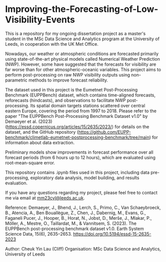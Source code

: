 # Improving-the-Forecasting-of-Low-Visibility-Events
This is a repository for my ongoing dissertation project as a master's student in the MSc Data Science and Analytics program at the University of Leeds, in cooperation with the UK Met Office.

Nowadays, our weather or atmospheric conditions are forecasted primarily using state-of-the-art physical models called Numerical Weather Prediction (NWP). However, some have suggested that the forecasts for visibility are far worse than for other atmospheric-oceanic variables. This project aims to perform post-processing on raw NWP visibility outputs using non-parametric methods to improve forecast reliability.

The dataset used in this project is the Eumetnet Post-Processing Benchmark (EUPPBench) dataset, which contains time-aligned forecasts, reforecasts (hindcasts), and observations to facilitate NWP post-processing. Its spatial domain targets stations scattered over central eastern Europe, covering the period from 1997 to 2018. Please refer to the paper "The EUPPBench Post-Processing Benchmark Dataset v1.0" by Demaeyer et al. (2023) (https://essd.copernicus.org/articles/15/2635/2023/) for details on the dataset, and the GitHub repository (https://github.com/EUPP-benchmark/climetlab-eumetnet-postprocessing-benchmark/tree/main) for information about data extraction.

Preliminary models show improvements in forecast performance over all forecast periods (from 6 hours up to 12 hours), which are evaluated using root-mean-square error.

This repository contains .ipynb files used in this project, including data pre-processing, exploratory data analysis, model building, and results evaluation.

If you have any questions regarding my project, please feel free to contact me via email at mm23cyl@leeds.ac.uk.

Reference:
Demaeyer, J., Bhend, J., Lerch, S., Primo, C., Van Schaeybroeck, B., Atencia, A., Ben Bouallègue, Z., Chen, J., Dabernig, M., Evans, G., Faganeli Pucer, J., Hooper, B., Horat, N., Jobst, D., Merše, J., Mlakar, P., Möller, A., Mestre, O., Taillardat, M., & Vannitsem, S. (2023). The EUPPBench post-processing benchmark dataset v1.0. Earth System Science Data, 15(6), 2635–2653. https://doi.org/10.5194/essd-15-2635-2023

Author: Cheuk Yin Lau (Cliff)
Organisation: MSc Data Science and Analytics, University of Leeds
